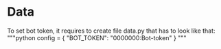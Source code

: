 # Data 
To set bot token, it requires to create file data.py that has to look like that:
"""python
config = {
    "BOT_TOKEN": "0000000:Bot-token"
}
"""